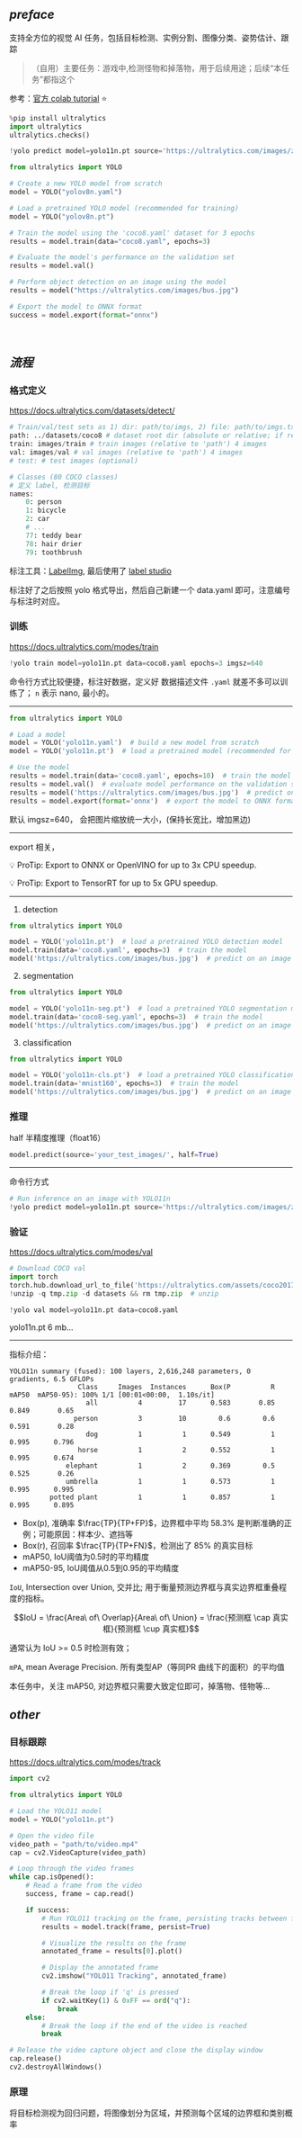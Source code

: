 
## _preface_

支持全方位的视觉 AI 任务，包括目标检测、实例分割、图像分类、姿势估计、跟踪


> （自用）主要任务：游戏中,检测怪物和掉落物，用于后续用途；后续“本任务”都指这个




参考：[官方 colab tutorial](https://colab.research.google.com/github/ultralytics/ultralytics/blob/main/examples/tutorial.ipynb) ⭐️





```python
%pip install ultralytics
import ultralytics
ultralytics.checks()
```

```python
!yolo predict model=yolo11n.pt source='https://ultralytics.com/images/zidane.jpg'
```



```python
from ultralytics import YOLO

# Create a new YOLO model from scratch
model = YOLO("yolov8n.yaml")

# Load a pretrained YOLO model (recommended for training)
model = YOLO("yolov8n.pt")

# Train the model using the 'coco8.yaml' dataset for 3 epochs
results = model.train(data="coco8.yaml", epochs=3)

# Evaluate the model's performance on the validation set
results = model.val()

# Perform object detection on an image using the model
results = model("https://ultralytics.com/images/bus.jpg")

# Export the model to ONNX format
success = model.export(format="onnx")
```





</br>

## _流程_


### 格式定义

https://docs.ultralytics.com/datasets/detect/


```python
# Train/val/test sets as 1) dir: path/to/imgs, 2) file: path/to/imgs.txt, or 3) list: [path/to/imgs1, path/to/imgs2, ..]
path: ../datasets/coco8 # dataset root dir (absolute or relative; if relative, it's relative to default datasets_dir)
train: images/train # train images (relative to 'path') 4 images
val: images/val # val images (relative to 'path') 4 images
# test: # test images (optional)

# Classes (80 COCO classes)
# 定义 label, 检测目标
names:
    0: person
    1: bicycle
    2: car
    # ...
    77: teddy bear
    78: hair drier
    79: toothbrush
```


标注工具：[LabelImg](https://github.com/HumanSignal/labelImg), 最后使用了 [label studio](https://labelstud.io/guide/quick_start)


标注好了之后按照 yolo 格式导出，然后自己新建一个 data.yaml 即可，注意编号与标注时对应。





### 训练

https://docs.ultralytics.com/modes/train


```python
!yolo train model=yolo11n.pt data=coco8.yaml epochs=3 imgsz=640
```

命令行方式比较便捷，标注好数据，定义好 数据描述文件 `.yaml` 就差不多可以训练了； `n` 表示 nano, 最小的。


-------------

```python
from ultralytics import YOLO

# Load a model
model = YOLO('yolo11n.yaml')  # build a new model from scratch
model = YOLO('yolo11n.pt')  # load a pretrained model (recommended for training)

# Use the model
results = model.train(data='coco8.yaml', epochs=10)  # train the model
results = model.val()  # evaluate model performance on the validation set
results = model('https://ultralytics.com/images/bus.jpg')  # predict on an image
results = model.export(format='onnx')  # export the model to ONNX format
```

默认 imgsz=640， 会把图片缩放统一大小，(保持长宽比，增加黑边)


--------------

export 相关，

💡 ProTip: Export to ONNX or OpenVINO for up to 3x CPU speedup.

💡 ProTip: Export to TensorRT for up to 5x GPU speedup.




--------------



1. detection

```python
from ultralytics import YOLO

model = YOLO('yolo11n.pt')  # load a pretrained YOLO detection model
model.train(data='coco8.yaml', epochs=3)  # train the model
model('https://ultralytics.com/images/bus.jpg')  # predict on an image
```

2. segmentation

```python
from ultralytics import YOLO

model = YOLO('yolo11n-seg.pt')  # load a pretrained YOLO segmentation model
model.train(data='coco8-seg.yaml', epochs=3)  # train the model
model('https://ultralytics.com/images/bus.jpg')  # predict on an image
```

3. classification

```python
from ultralytics import YOLO

model = YOLO('yolo11n-cls.pt')  # load a pretrained YOLO classification model
model.train(data='mnist160', epochs=3)  # train the model
model('https://ultralytics.com/images/bus.jpg')  # predict on an image
```




### 推理


half 半精度推理（float16）

```python
model.predict(source='your_test_images/', half=True)
```

---------------

命令行方式

```python
# Run inference on an image with YOLO11n
!yolo predict model=yolo11n.pt source='https://ultralytics.com/images/zidane.jpg'
```






### 验证

https://docs.ultralytics.com/modes/val

```python
# Download COCO val
import torch
torch.hub.download_url_to_file('https://ultralytics.com/assets/coco2017val.zip', 'tmp.zip')  # download (780M - 5000 images)
!unzip -q tmp.zip -d datasets && rm tmp.zip  # unzip
```

```python
!yolo val model=yolo11n.pt data=coco8.yaml
```

yolo11n.pt  6 mb...


----------------

指标介绍：

```
YOLO11n summary (fused): 100 layers, 2,616,248 parameters, 0 gradients, 6.5 GFLOPs
                 Class     Images  Instances      Box(P          R      mAP50  mAP50-95): 100% 1/1 [00:01<00:00,  1.10s/it]
                   all          4         17      0.583       0.85      0.849       0.65
                person          3         10        0.6        0.6      0.591       0.28
                   dog          1          1      0.549          1      0.995      0.796
                 horse          1          2      0.552          1      0.995      0.674
              elephant          1          2      0.369        0.5      0.525       0.26
              umbrella          1          1      0.573          1      0.995      0.995
          potted plant          1          1      0.857          1      0.995      0.895
```

- Box(p), 准确率 $\frac{TP}{TP+FP}$，边界框中平均 58.3% 是判断准确的正例；可能原因：样本少、遮挡等
- Box(r), 召回率 $\frac{TP}{TP+FN}$，检测出了 85% 的真实目标
- mAP50, IoU阈值为0.5时的平均精度
- mAP50-95, IoU阈值从0.5到0.95的平均精度


`IoU`, Intersection over Union, 交并比; 用于衡量预测边界框与真实边界框重叠程度的指标。

$$IoU = \frac{Area\ of\ Overlap}{Area\ of\ Union} = \frac{预测框 \cap 真实框}{预测框 \cup 真实框}$$

通常认为 IoU >= 0.5 时检测有效；

`mPA`, mean Average Precision. 所有类型AP（等同PR 曲线下的面积）的平均值

本任务中，关注 mAP50, 对边界框只需要大致定位即可，掉落物、怪物等...






## _other_


### 目标跟踪

https://docs.ultralytics.com/modes/track

```python
import cv2

from ultralytics import YOLO

# Load the YOLO11 model
model = YOLO("yolo11n.pt")

# Open the video file
video_path = "path/to/video.mp4"
cap = cv2.VideoCapture(video_path)

# Loop through the video frames
while cap.isOpened():
    # Read a frame from the video
    success, frame = cap.read()

    if success:
        # Run YOLO11 tracking on the frame, persisting tracks between frames
        results = model.track(frame, persist=True)

        # Visualize the results on the frame
        annotated_frame = results[0].plot()

        # Display the annotated frame
        cv2.imshow("YOLO11 Tracking", annotated_frame)

        # Break the loop if 'q' is pressed
        if cv2.waitKey(1) & 0xFF == ord("q"):
            break
    else:
        # Break the loop if the end of the video is reached
        break

# Release the video capture object and close the display window
cap.release()
cv2.destroyAllWindows()
```


### 原理

将目标检测视为回归问题，将图像划分为区域，并预测每个区域的边界框和类别概率



